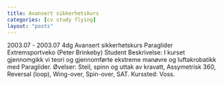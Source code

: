 ```yaml
---
title: Avansert sikkerhetskurs
categories: [cv study flying]
layout: "posts"
---
```


2003.07 - 2003.07	4dg	Avansert sikkerhetskurs Paraglider
Extremsportveko (Peter Brinkeby)
Student
Beskrivelse: I kurset gjennomgikk vi teori og gjennomførte ekstreme manøvre og luftakrobatikk med Paraglider.
Øvelser: Steil, spinn og uttak av kravatt, Assymetrisk 360, Reversal (loop), Wing-over, Spin-over, SAT.
Kurssted: Voss.
